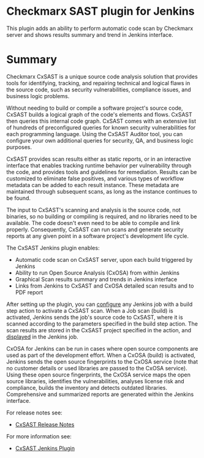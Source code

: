 # Checkmarx SAST plugin for Jenkins

This plugin adds an ability to perform automatic code scan by Checkmarx
server and shows results summary and trend in Jenkins interface.

# Summary

Checkmarx CxSAST is a unique source code analysis solution that provides
tools for identifying, tracking, and repairing technical and logical
flaws in the source code, such as security vulnerabilities, compliance
issues, and business logic problems.

Without needing to build or compile a software project's source code,
CxSAST builds a logical graph of the code's elements and flows. CxSAST
then queries this internal code graph. CxSAST comes with an extensive
list of hundreds of preconfigured queries for known security
vulnerabilities for each programming language. Using the CxSAST Auditor
tool, you can configure your own additional queries for security, QA,
and business logic purposes.

CxSAST provides scan results either as static reports, or in an
interactive interface that enables tracking runtime behavior per
vulnerability through the code, and provides tools and guidelines for
remediation. Results can be customized to eliminate false positives, and
various types of workflow metadata can be added to each result instance.
These metadata are maintained through subsequent scans, as long as the
instance continues to be found.

The input to CxSAST's scanning and analysis is the source code, not
binaries, so no building or compiling is required, and no libraries need
to be available. The code doesn't even need to be able to compile and
link properly. Consequently, CxSAST can run scans and generate security
reports at any given point in a software project's development life
cycle.

The CxSAST Jenkins plugin enables:

-   Automatic code scan on CxSAST server, upon each build triggered by
    Jenkins
-   Ability to run Open Source Analysis (CxOSA) from within Jenkins
-   Graphical Scan results summary and trends in Jenkins interface
-   Links from Jenkins to CxSAST and CxOSA detailed scan results and to
    PDF report

After setting up the plugin, you can
[configure](https://checkmarx.atlassian.net/wiki/display/KC/Configuring+a+Scan+Action)
any Jenkins job with a build step action to activate a CxSAST scan. When
a Job scan (build) is activated, Jenkins sends the job's source code to
CxSAST, where it is scanned according to the parameters specified in the
build step action. The scan results are stored in the CxSAST project
specified in the action, and
[displayed](https://checkmarx.atlassian.net/wiki/display/KC/Viewing+Scan+Results+in+Jenkins)
in the Jenkins job.

CxOSA for Jenkins can be run in cases where open source components are
used as part of the development effort. When a CxOSA (build) is
activated, Jenkins sends the open source fingerprints to the CxOSA
service (note that no customer details or used libraries are passed to
the CxOSA service). Using these open source fingerprints, the CxOSA
service maps the open source libraries, identifies the vulnerabilities,
analyses license risk and compliance, builds the inventory and detects
outdated libraries. Comprehensive and summarized reports are generated
within the Jenkins interface.

For release notes see:

-   [CxSAST Release Notes](https://checkmarx.atlassian.net/wiki/spaces/KC/pages/9142278/CxSAST+Release+Notes)

For more information see:

-   [CxSAST Jenkins Plugin](https://checkmarx.atlassian.net/wiki/spaces/SD/pages/1339130110/Jenkins+Plugin)
